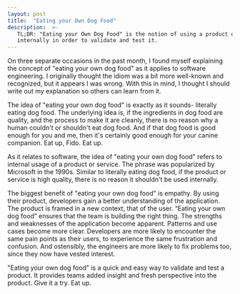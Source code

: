 ```yaml
---
layout: post
title:  "Eating your Own Dog Food"
description:  >-
   TL;DR: "Eating your Own Dog Food" is the notion of using a product or service
   internally in order to validate and test it.
---
```


On three separate occasions in the past month, I found myself explaining the
concept of "eating your own dog food" as it applies to software engineering. I
originally thought the idiom was a bit more well-known and recognized, but it
appears I was wrong. With this in mind, I thought I should write out my
explanation so others can learn from it.

The idea of "eating your own dog food" is exactly as it sounds- literally eating
dog food. The underlying idea is, if the ingredients in dog food are quality,
and the process to make it are cleanly, there is no reason why a human couldn't
or shouldn't eat dog food. And if that dog food is good enough for you and me,
then it's certainly good enough for your canine companion. Eat up, Fido. Eat up.

As it relates to software, the idea of "eating your own dog food" refers to
internal usage of a product or service. The phrase was popularized by Microsoft
in the 1990s. Similar to literally eating dog food, if the product or service is
high quality, there is no reason it shouldn't be used internally.

The biggest benefit of "eating your own dog food" is empathy. By using their
product, developers gain a better understanding of the application. The product
is framed in a new context, that of the user. “Eating your own dog food” ensures
that the team is building the right thing. The strengths and weaknesses of the
application become apparent. Patterns and use cases become more clear. Developers
are more likely to encounter the same pain points as their users, to experience
the same frustration and confusion. And ostensibly, the engineers are more
likely to fix problems too, since they now have vested interest.

"Eating your own dog food" is a quick and easy way to validate and test a
product. It provides teams added insight and fresh perspective into the
product. Give it a try. Eat up.
